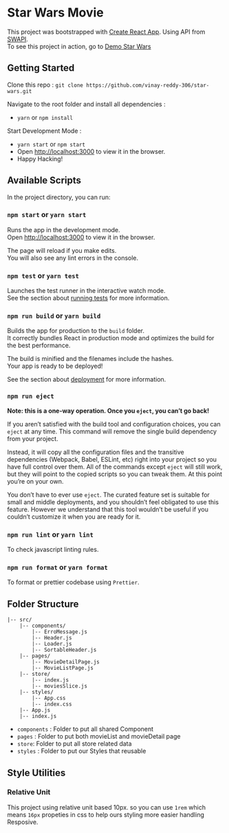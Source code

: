 # Star Wars Movie

This project was bootstrapped with [Create React App](https://github.com/facebook/create-react-app). Using API from [SWAPI](https://swapi.dev).<br>
To see this project in action, go to [Demo Star Wars](https://github.com/vinay-reddy-306/star-wars/)

## Getting Started

Clone this repo :
`git clone https://github.com/vinay-reddy-306/star-wars.git`

Navigate to the root folder and install all dependencies :

- `yarn` or `npm install`

Start Development Mode :

- `yarn start` or `npm start`
- Open [http://localhost:3000](http://localhost:3000) to view it in the browser.
- Happy Hacking!

## Available Scripts

In the project directory, you can run:

### `npm start` or `yarn start`

Runs the app in the development mode.<br>
Open [http://localhost:3000](http://localhost:3000) to view it in the browser.

The page will reload if you make edits.<br>
You will also see any lint errors in the console.

### `npm test` or `yarn test`

Launches the test runner in the interactive watch mode.<br>
See the section about [running tests](https://facebook.github.io/create-react-app/docs/running-tests) for more information.

### `npm run build` or `yarn build`

Builds the app for production to the `build` folder.<br>
It correctly bundles React in production mode and optimizes the build for the best performance.

The build is minified and the filenames include the hashes.<br>
Your app is ready to be deployed!

See the section about [deployment](https://facebook.github.io/create-react-app/docs/deployment) for more information.

### `npm run eject`

**Note: this is a one-way operation. Once you `eject`, you can’t go back!**

If you aren’t satisfied with the build tool and configuration choices, you can `eject` at any time. This command will remove the single build dependency from your project.

Instead, it will copy all the configuration files and the transitive dependencies (Webpack, Babel, ESLint, etc) right into your project so you have full control over them. All of the commands except `eject` will still work, but they will point to the copied scripts so you can tweak them. At this point you’re on your own.

You don’t have to ever use `eject`. The curated feature set is suitable for small and middle deployments, and you shouldn’t feel obligated to use this feature. However we understand that this tool wouldn’t be useful if you couldn’t customize it when you are ready for it.

### `npm run lint` or `yarn lint`

To check javascript linting rules.

### `npm run format` or `yarn format`

To format or prettier codebase using `Prettier`.

## Folder Structure

```
|-- src/
    |-- components/
        |-- ErroMessage.js
        |-- Header.js
        |-- Loader.js
        |-- SortableHeader.js
    |-- pages/
        |-- MovieDetailPage.js
        |-- MovieListPage.js
    |-- store/
        |-- index.js
        |-- moviesSlice.js
    |-- styles/
        |-- App.css
        |-- index.css
    |-- App.js
    |-- index.js
```

- `components` : Folder to put all shared Component
- `pages` : Folder to put both movieList and movieDetail page
- `store`: Folder to put all store related data
- `styles` : Folder to put our Styles that reusable

## Style Utilities

### Relative Unit

This project using relative unit based 10px. so you can use `1rem` which means `16px` propeties in css to help ours styling more easier handling Resposive.
